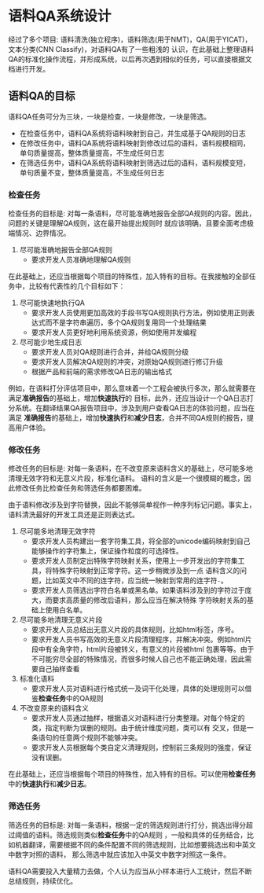 # 语料QA系统设计

经过了多个项目: 语料清洗(独立程序)，语料筛选(用于NMT)，QA(用于YICAT)，文本分类(CNN Classify)，对语料QA有了一些粗浅的
认识，在此基础上整理语料QA的标准化操作流程，并形成系统，以后再次遇到相似的任务，可以直接根据文档进行开发。

## 语料QA的目标

语料QA任务可分为三块，一块是检查，一块是修改，一块是筛选。
* 在检查任务中，语料QA系统将语料映射到自己，并生成基于QA规则的日志
* 在修改任务中，语料QA系统将语料映射到修改过后的语料，语料规模相同，单句质量提高，整体质量提高，不生成任何日志
* 在筛选任务中，语料QA系统将语料映射到筛选过后的语料，语料规模变短，单句质量不变，整体质量提高，不生成任何日志

### 检查任务

检查任务的目标是: 对每一条语料，尽可能准确地报告全部QA规则的内容。因此，问题的关键是理解QA规则，这在最开始提出规则时
就应该明确，且要全面考虑极端情况、边界情况。

1. 尽可能准确地报告全部QA规则
    * 要求开发人员准确地理解QA规则

在此基础上，还应当根据每个项目的特殊性，加入特有的目标。在我接触的全部任务中，比较有代表性的几个目标如下：
1. 尽可能快速地执行QA
    * 要求开发人员使用更加高效的手段书写QA规则执行方法，例如使用正则表达式而不是字符串遍历，多个QA规则复用同一个处理结果
    * 要求开发人员更好地利用系统资源，例如使用并发编程
2. 尽可能少地生成日志
    * 要求开发人员对QA规则进行合并，并给QA规则分级
    * 要求开发人员解决QA规则的冲突，对原始QA规则进行修订升级
    * 根据产品和前端的需求修改QA日志的输出格式

例如，在语料打分评估项目中，那么意味着一个工程会被执行多次，那么就需要在满足**准确报告**的基础上，增加**快速执行**的
目标，此外，还应当设计一个QA日志打分系统。在翻译结果QA报告项目中，涉及到用户查看QA日志的体验问题，应当在满足
**准确报告**的基础上，增加**快速执行**和**减少日志**，合并不同QA规则的报告，提高用户体验。


### 修改任务

修改任务的目标是: 对每一条语料，在不改变原来语料含义的基础上，尽可能多地清理无效字符和无意义片段，标准化语料。
语料的含义是一个很模糊的概念，因此修改任务比检查任务和筛选任务都要困难。

由于语料修改涉及到字符替换，因此不能够简单视作一种序列标记问题。事实上，语料清洗最好的开发工具还是正则表达式。

1. 尽可能多地清理无效字符
    * 要求开发人员构建出一套字符集工具，将全部的unicode编码映射到自己能够操作的字符集上，保证操作粒度的可选择性。
    * 要求开发人员制定出特殊字符映射关系，使用上一步开发出的字符集工具，将特殊字符映射到正常字符。这一步稍微涉及到一点
      语料含义的问题，比如英文中不同的连字符，应当统一映射到常用的连字符`-`。
    * 要求开发人员筛选出字符白名单或黑名单。如果语料涉及到的字符过于庞大，而要求高质量的修改后语料，那么应当在解决特殊
      字符映射关系的基础上使用白名单。
2. 尽可能多地清理无意义片段
    * 要求开发人员总结出无意义片段的具体规则，比如html标签，序号。
    * 要求开发人员书写高效的无意义片段清理程序，并解决冲突。例如html片段中有全角字符，html片段被转义，有意义的片段被html
      包裹等等。由于不可能穷尽全部的特殊情况，而很多时候人自己也不能正确处理，因此需要自己抽样查看
3. 标准化语料
    * 要求开发人员对语料进行格式统一及词干化处理，具体的处理规则可以借鉴**检查任务**中的QA规则
4. 不改变原来的语料含义
    * 要求开发人员通过抽样，根据语义对语料进行分类整理。对每个特定的类，指定判断为误删的规则。由于统计维度问题，类可以有
      交叉，但是一条语句的任意两个规则不能够冲突。
    * 要求开发人员根据每个类自定义清理规则，控制前三条规则的强度，保证没有误删。
    
在此基础上，还应当根据每个项目的特殊性，加入特有的目标。可以使用**检查任务**中的**快速执行**和**减少日志**。


### 筛选任务

筛选任务的目标是: 对每一条语料，根据一定的筛选规则进行打分，挑选出得分超过阈值的语料。筛选规则类似**检查任务**中的QA规则
，一般和具体的任务结合，比如机器翻译，需要根据不同的条件配置不同的筛选规则，比如想要挑选出和中英文中数字对照的语料，
那么筛选中就应该加入中英文中数字对照这一条件。


语料QA需要投入大量精力去做，个人认为应当从小样本进行人工统计，然后不断总结规则，持续优化。
